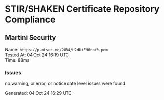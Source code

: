 # STIR/SHAKEN Certificate Repository Compliance

## Martini Security

Name: `https://p.mtsec.me/2884/U2dUiEH6nof9.pem`\
Tested At: 04 Oct 24 16:19 UTC\
Time: 88ms

### Issues

no warning, or error, or notice date level issues were found

Generated: 04 Oct 24 16:29 UTC